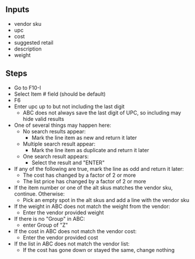 ## Inputs 
- vendor sku
- upc
- cost
- suggested retail
- description
- weight

## Steps 
- Go to F10-I
- Select Item # field (should be default)
- F6
- Enter upc up to but not including the last digit 
    - ABC does not always save the last digit of UPC, so including may hide valid results 
- One of several things may happen here:
    - No search results appear:
        - Mark the line item as new and return it later 
    - Multiple search result appear:
        - Mark the line item as duplicate and return it later 
    - One search result appears:
        - Select the result and "ENTER"
- If any of the following are true, mark the line as odd and return it later:
    - The cost has changed by a factor of 2 or more 
    - The list price has changed by a factor of 2 or more 
- If the item number or one of the alt skus matches the vendor sku, continue. Otherwise:
    - Pick an empty spot in the alt skus and add a line with the vendor sku 
- If the weight in ABC does not match the weight from the vendor:
    - Enter the vendor provided weight
- If there is no "Group" in ABC:
    - enter Group of "Z"
- If the cost in ABC does not match the vendor cost:
    - Enter the vendor provided cost
- If the list in ABC does not match the vendor list:
    - If the cost has gone down or stayed the same, change nothing
